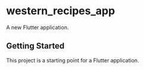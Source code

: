 # western_recipes_app

A new Flutter application.

## Getting Started

This project is a starting point for a Flutter application.
